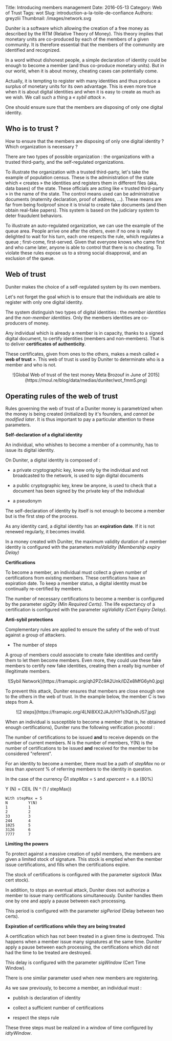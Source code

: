Title: Introducing members management
Date: 2016-05-13
Category: Web of Trust
Tags: wot
Slug: introduction-a-la-toile-de-confiance
Authors: greyzlii
Thumbnail: /images/network.svg

Duniter is a software which allowing the creation of a free money as described by the RTM (Relative Theory of Money). This theory implies that monetary units are co-produced by each of the members of a given community. It is therefore essential that the members of the community are identified and recognized.

In a word without dishonest people, a simple declaration of identity could be enough to become a member (and thus co-produce monetary units). But in our world, when it is about money, cheating cases can potentially come.

Actually, it is tempting to register with many identities and thus produce a surplus of monetary units for its own advantage. This is even more true when it is about digital identities and when it is easy to create as much as we wish. We call such a thing a *« sybil attack »*.

One should ensure sure that the members are disposing of only one digital identity.



## Who is to trust ?

How to ensure that the members are disposing of only one digital identity ? Which organization is necessary ?

There are two types of possible organization : the organizations with a trusted third-party, and the self-regulated organizations.

To illustrate the organization with a trusted third-party, let's take the example of population census. These is the administration of the state which « creates » the identities and registers them in different files (aka, data bases) of the state. These officials are acting like  « trusted third-party » in the name of the state. The control means used can be administrative documents (maternity declaration, proof of address, ...). These means are far from being foolproof since it is trivial to create fake documents (and then obtain real-fake papers). This system is based on the judiciary system to deter fraudulent behaviors.

To illustrate an auto-regulated organization, we can use the example of the queue area. People arrive one after the others, even if no one is really delighted to wait for his turn, each one respects the rule, which regulates a queue ; first-come, first-served. Given that everyone knows who came first and who came later, anyone is able to control that there is no cheating. To violate these rules expose us to a strong social disapproval, and an exclusion of the queue.



## Web of trust

Duniter makes the choice of a self-regulated system by its own members.

Let's not forget the goal which is to ensure that the individuals are able to register with only one digital identity.

The system distinguish two types of digital identities : the *member identities* and the *non-member identities*. Only the members identities are co-producers of money.

Any individual which is already a member is in capacity, thanks to a signed digital document, to certify identities (members and non-members). That is to deliver **certificates of authenticity**.

These certificates, given from ones to the others, makes a mesh called « **web of trust** ».  This web of trust is used by Duniter to determinate who is a member and who is not.

 <center>![Global Web of trust of the test money Meta Brozouf in June of 2015](https://moul.re/blog/data/medias/duniter/wot_fmm5.png)</center>



## Operating rules of the web of trust

Rules governing the web of trust of a Duniter money is parametrized when the money is being created (initialized) by it's founders, and *cannot be modified later*. It is thus important to pay a particular attention to these parameters.

 **Self-declaration of a digital identity**

An individual, who whishes to become a member of a community, has to issue its digital identity.

On Duniter, a digital identity is composed of :

* a private cryptographic key, knew only by the individual and not    broadcasted to the network, is used to sign digital documents

* a public cryptographic key, knew be anyone, is used to check that a    document has been signed by the private key of the individual

* a pseudonym

The self-declaration of identity by itself is not enough to become a member but is the first step of the process.

As any identity card, a digital identity has an **expiration date**. If it is not renewed regularly, it becomes invalid.

In a money created with Duniter, the maximum validity duration of a member identity is configured with the parameters  *msValidity (Membership expiry Delay)*

**Certifications**

 To become a member, an individual must collect a given number of certifications from existing members. These certifications have an expiration date. To keep a member status, a digital identity must be continually re-certified by members.

The number of necessary certifications to become a member is configured by the parameter  *sigQty (Min Required Certs)*. The life expectancy of a certification is configured with the parameter  *sigValidity (Cert Expiry Delay)*.

**Anti-sybil protections**

Complementary rules are applied to ensure the safety of the web of trust against a group of attackers.

* The number of steps

A group of members could associate to create fake identities and certify them to let them become members. Even more, they could use these fake members to certify new fake identities, creating then a really big number of illegitimate members.

<center>![Sybil Network](https://framapic.org/qh2PZc9A2Unk/IDZe8MfG6yh0.jpg)</center>

To prevent this attack, Duniter ensures that members are close enough one to the others in the web of trust. In the example below, the member C is two steps from A.

<center>![2 steps](https://framapic.org/4LNI8XX2JAJt/HY1s3QndhJS7.jpg)</center>

When an individual is susceptible to become a member (that is, he obtained enough certifications), Duniter runs the following verification procotol :     

The number of certifications to be issued **and** to receive depends on the number of current members. N is the number of members, Y(N) is the number of certifications to be issued **and** received for the member to be considered "referent".

For an identity to become a member, there must be a path of *stepMax* no or less than *xpercent* % of referring members to the identity in question.

In the case of the currency Ğ1 *stepMax* = `5` and *xpercent* =` 0.8` (80%)

Y (N) = CEIL (N ^ (1 / stepMax))

```
With stepMax = 5
N         Y(N)
1         1
2         2
33        3
244       4
1025      5
3126      6
7777      7
```

 **Limiting the powers**

To protect against a massive creation of sybil members, the members are given a limited stock of signature. This stock is emptied when the member issue certifications, and fills when the certifications expire.

The stock of certifications is configured with the parameter *sigstock* (Max cert stock).

In addition, to stops an eventual attack, Duniter does not authorize a member to issue many certifications simultaneously. Duniter handles them one by one and apply a pause between each processing.

This period is configured with the parameter  *sigPeriod* (Delay between two certs).

 **Expiration of certifications while they are being treated**

A certification which has not been treated in a given time is destroyed. This happens when a member issue many signatures at the same time. Duniter apply a pause between each processing, the certifications which did not had the time to be treated are destroyed.

This delay is configured with the parameter *sigWindow* (Cert Time Window).

There is one similar parameter used when new members are registering.

As we saw previously, to become a member, an individual must :

* publish is declaration of identity

* collect a sufficient number of certifications

* respect the steps rule

These three steps must be realized in a window of time configured by *idtyWindow*.


